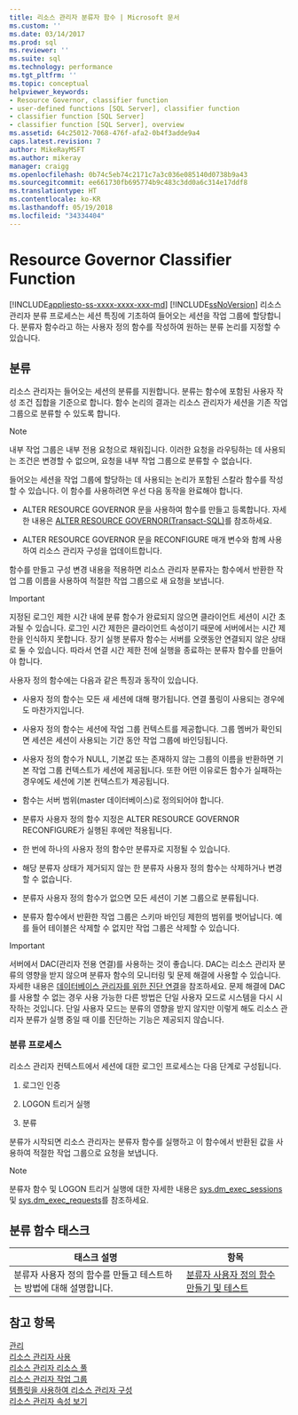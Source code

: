 ```yaml
---
title: 리소스 관리자 분류자 함수 | Microsoft 문서
ms.custom: ''
ms.date: 03/14/2017
ms.prod: sql
ms.reviewer: ''
ms.suite: sql
ms.technology: performance
ms.tgt_pltfrm: ''
ms.topic: conceptual
helpviewer_keywords:
- Resource Governor, classifier function
- user-defined functions [SQL Server], classifier function
- classifier function [SQL Server]
- classifier function [SQL Server], overview
ms.assetid: 64c25012-7068-476f-afa2-0b4f3adde9a4
caps.latest.revision: 7
author: MikeRayMSFT
ms.author: mikeray
manager: craigg
ms.openlocfilehash: 0b74c5eb74c2171c7a3c036e085140d0738b9a43
ms.sourcegitcommit: ee661730fb695774b9c483c3dd0a6c314e17ddf8
ms.translationtype: HT
ms.contentlocale: ko-KR
ms.lasthandoff: 05/19/2018
ms.locfileid: "34334404"
---
```

# <a name="resource-governor-classifier-function"></a>Resource Governor Classifier Function
[!INCLUDE[appliesto-ss-xxxx-xxxx-xxx-md](../../includes/appliesto-ss-xxxx-xxxx-xxx-md.md)]
  [!INCLUDE[ssNoVersion](../../includes/ssnoversion-md.md)] 리소스 관리자 분류 프로세스는 세션 특징에 기초하여 들어오는 세션을 작업 그룹에 할당합니다. 분류자 함수라고 하는 사용자 정의 함수를 작성하여 원하는 분류 논리를 지정할 수 있습니다.  
  
## <a name="classification"></a>분류  
 리소스 관리자는 들어오는 세션의 분류를 지원합니다. 분류는 함수에 포함된 사용자 작성 조건 집합을 기준으로 합니다. 함수 논리의 결과는 리소스 관리자가 세션을 기존 작업 그룹으로 분류할 수 있도록 합니다.  
  
> [!NOTE]  
>  내부 작업 그룹은 내부 전용 요청으로 채워집니다. 이러한 요청을 라우팅하는 데 사용되는 조건은 변경할 수 없으며, 요청을 내부 작업 그룹으로 분류할 수 없습니다.  
  
 들어오는 세션을 작업 그룹에 할당하는 데 사용되는 논리가 포함된 스칼라 함수를 작성할 수 있습니다. 이 함수를 사용하려면 우선 다음 동작을 완료해야 합니다.  
  
-   ALTER RESOURCE GOVERNOR 문을 사용하여 함수를 만들고 등록합니다. 자세한 내용은 [ALTER RESOURCE GOVERNOR&#40;Transact-SQL&#41;](../../t-sql/statements/alter-resource-governor-transact-sql.md)를 참조하세요.  
  
-   ALTER RESOURCE GOVERNOR 문을 RECONFIGURE 매개 변수와 함께 사용하여 리소스 관리자 구성을 업데이트합니다.  
  
 함수를 만들고 구성 변경 내용을 적용하면 리소스 관리자 분류자는 함수에서 반환한 작업 그룹 이름을 사용하여 적절한 작업 그룹으로 새 요청을 보냅니다.  
  
> [!IMPORTANT]  
>  지정된 로그인 제한 시간 내에 분류 함수가 완료되지 않으면 클라이언트 세션이 시간 초과될 수 있습니다. 로그인 시간 제한은 클라이언트 속성이기 때문에 서버에서는 시간 제한을 인식하지 못합니다. 장기 실행 분류자 함수는 서버를 오랫동안 연결되지 않은 상태로 둘 수 있습니다. 따라서 연결 시간 제한 전에 실행을 종료하는 분류자 함수를 만들어야 합니다.  
  
 사용자 정의 함수에는 다음과 같은 특징과 동작이 있습니다.  
  
-   사용자 정의 함수는 모든 새 세션에 대해 평가됩니다. 연결 풀링이 사용되는 경우에도 마찬가지입니다.  
  
-   사용자 정의 함수는 세션에 작업 그룹 컨텍스트를 제공합니다. 그룹 멤버가 확인되면 세션은 세션이 사용되는 기간 동안 작업 그룹에 바인딩됩니다.  
  
-   사용자 정의 함수가 NULL, 기본값 또는 존재하지 않는 그룹의 이름을 반환하면 기본 작업 그룹 컨텍스트가 세션에 제공됩니다. 또한 어떤 이유로든 함수가 실패하는 경우에도 세션에 기본 컨텍스트가 제공됩니다.  
  
-   함수는 서버 범위(master 데이터베이스)로 정의되어야 합니다.  
  
-   분류자 사용자 정의 함수 지정은 ALTER RESOURCE GOVERNOR RECONFIGURE가 실행된 후에만 적용됩니다.  
  
-   한 번에 하나의 사용자 정의 함수만 분류자로 지정될 수 있습니다.  
  
-   해당 분류자 상태가 제거되지 않는 한 분류자 사용자 정의 함수는 삭제하거나 변경할 수 없습니다.  
  
-   분류자 사용자 정의 함수가 없으면 모든 세션이 기본 그룹으로 분류됩니다.  
  
-   분류자 함수에서 반환한 작업 그룹은 스키마 바인딩 제한의 범위를 벗어납니다. 예를 들어 테이블은 삭제할 수 없지만 작업 그룹은 삭제할 수 있습니다.  
  
> [!IMPORTANT]  
>  서버에서 DAC(관리자 전용 연결)를 사용하는 것이 좋습니다. DAC는 리소스 관리자 분류의 영향을 받지 않으며 분류자 함수의 모니터링 및 문제 해결에 사용할 수 있습니다. 자세한 내용은 [데이터베이스 관리자를 위한 진단 연결](../../database-engine/configure-windows/diagnostic-connection-for-database-administrators.md)을 참조하세요. 문제 해결에 DAC를 사용할 수 없는 경우 사용 가능한 다른 방법은 단일 사용자 모드로 시스템을 다시 시작하는 것입니다. 단일 사용자 모드는 분류의 영향을 받지 않지만 이렇게 해도 리소스 관리자 분류가 실행 중일 때 이를 진단하는 기능은 제공되지 않습니다.  
  
### <a name="classification-process"></a>분류 프로세스  
 리소스 관리자 컨텍스트에서 세션에 대한 로그인 프로세스는 다음 단계로 구성됩니다.  
  
1.  로그인 인증  
  
2.  LOGON 트리거 실행  
  
3.  분류  
  
 분류가 시작되면 리소스 관리자는 분류자 함수를 실행하고 이 함수에서 반환된 값을 사용하여 적절한 작업 그룹으로 요청을 보냅니다.  
  
> [!NOTE]  
>  분류자 함수 및 LOGON 트리거 실행에 대한 자세한 내용은 [sys.dm_exec_sessions](../../relational-databases/system-dynamic-management-views/sys-dm-exec-sessions-transact-sql.md) 및 [sys.dm_exec_requests](../../relational-databases/system-dynamic-management-views/sys-dm-exec-requests-transact-sql.md)를 참조하세요.  
  
## <a name="classification-function-tasks"></a>분류 함수 태스크  
  
|태스크 설명|항목|  
|----------------------|-----------|  
|분류자 사용자 정의 함수를 만들고 테스트하는 방법에 대해 설명합니다.|[분류자 사용자 정의 함수 만들기 및 테스트](../../relational-databases/resource-governor/create-and-test-a-classifier-user-defined-function.md)|  
  
## <a name="see-also"></a>참고 항목  
 [관리](../../relational-databases/resource-governor/resource-governor.md)   
 [리소스 관리자 사용](../../relational-databases/resource-governor/enable-resource-governor.md)   
 [리소스 관리자 리소스 풀](../../relational-databases/resource-governor/resource-governor-resource-pool.md)   
 [리소스 관리자 작업 그룹](../../relational-databases/resource-governor/resource-governor-workload-group.md)   
 [템플릿을 사용하여 리소스 관리자 구성](../../relational-databases/resource-governor/configure-resource-governor-using-a-template.md)   
 [리소스 관리자 속성 보기](../../relational-databases/resource-governor/view-resource-governor-properties.md)  
  
  
